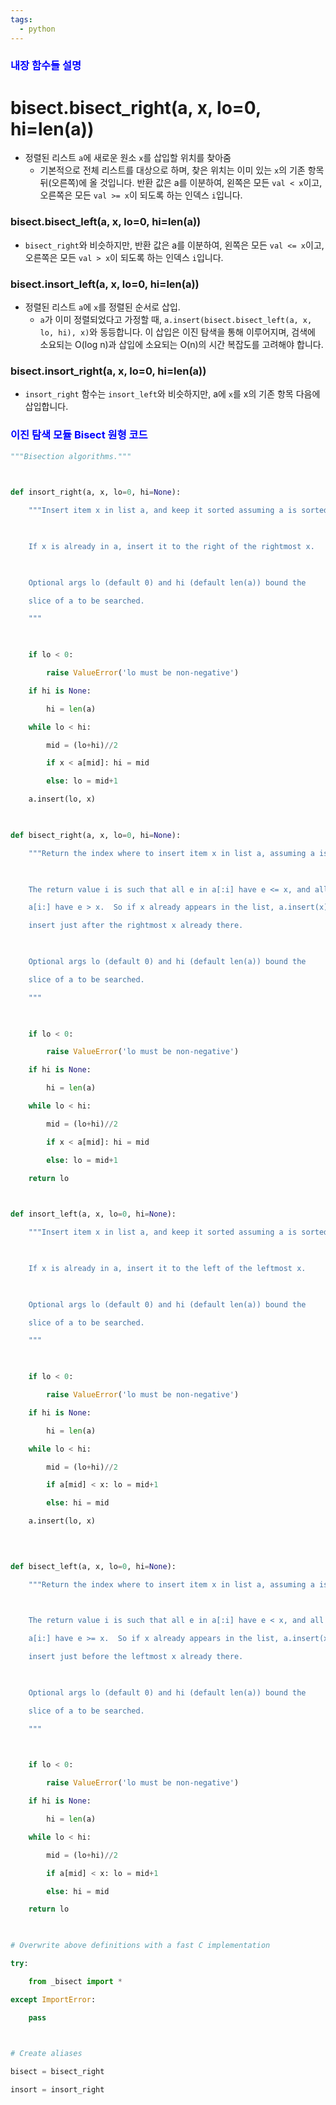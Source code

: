 ```yaml
---
tags:
  - python
---
```

<h3 style="color : blue;">내장 함수들 설명</h3>

# bisect.bisect_right(a, x, lo=0, hi=len(a))

- 정렬된 리스트 `a`에 새로운 원소 `x`를 삽입할 위치를 찾아줌
	- 기본적으로 전체 리스트를 대상으로 하며, 찾은 위치는 이미 있는 `x`의 기존 항목 뒤(오른쪽)에 올 것입니다. 반환 값은 a를 이분하여, 왼쪽은 모든 `val < x`이고, 오른쪽은 모든 `val >= x`이 되도록 하는 인덱스 `i`입니다.

### bisect.bisect_left(a, x, lo=0, hi=len(a))
- `bisect_right`와 비슷하지만, 반환 값은 a를 이분하여, 왼쪽은 모든 `val <= x`이고, 오른쪽은 모든 `val > x`이 되도록 하는 인덱스 `i`입니다.

### bisect.insort_left(a, x, lo=0, hi=len(a))
- 정렬된 리스트 `a`에 `x`를 정렬된 순서로 삽입. 
	- `a`가 이미 정렬되었다고 가정할 때, `a.insert(bisect.bisect_left(a, x, lo, hi), x)`와 동등합니다. 이 삽입은 이진 탐색을 통해 이루어지며, 검색에 소요되는 O(log n)과 삽입에 소요되는 O(n)의 시간 복잡도를 고려해야 합니다.

### bisect.insort_right(a, x, lo=0, hi=len(a))
- `insort_right` 함수는 `insort_left`와 비슷하지만, a에 `x`를 x의 기존 항목 다음에 삽입합니다.


<h3 style="color : blue;">이진 탐색 모듈 Bisect 원형 코드</h3>

```Python
"""Bisection algorithms."""

  

def insort_right(a, x, lo=0, hi=None):

    """Insert item x in list a, and keep it sorted assuming a is sorted.

  

    If x is already in a, insert it to the right of the rightmost x.

  

    Optional args lo (default 0) and hi (default len(a)) bound the

    slice of a to be searched.

    """

  

    if lo < 0:

        raise ValueError('lo must be non-negative')

    if hi is None:

        hi = len(a)

    while lo < hi:

        mid = (lo+hi)//2

        if x < a[mid]: hi = mid

        else: lo = mid+1

    a.insert(lo, x)

  

def bisect_right(a, x, lo=0, hi=None):

    """Return the index where to insert item x in list a, assuming a is sorted.

  

    The return value i is such that all e in a[:i] have e <= x, and all e in

    a[i:] have e > x.  So if x already appears in the list, a.insert(x) will

    insert just after the rightmost x already there.

  

    Optional args lo (default 0) and hi (default len(a)) bound the

    slice of a to be searched.

    """

  

    if lo < 0:

        raise ValueError('lo must be non-negative')

    if hi is None:

        hi = len(a)

    while lo < hi:

        mid = (lo+hi)//2

        if x < a[mid]: hi = mid

        else: lo = mid+1

    return lo

  

def insort_left(a, x, lo=0, hi=None):

    """Insert item x in list a, and keep it sorted assuming a is sorted.

  

    If x is already in a, insert it to the left of the leftmost x.

  

    Optional args lo (default 0) and hi (default len(a)) bound the

    slice of a to be searched.

    """

  

    if lo < 0:

        raise ValueError('lo must be non-negative')

    if hi is None:

        hi = len(a)

    while lo < hi:

        mid = (lo+hi)//2

        if a[mid] < x: lo = mid+1

        else: hi = mid

    a.insert(lo, x)

  
  

def bisect_left(a, x, lo=0, hi=None):

    """Return the index where to insert item x in list a, assuming a is sorted.

  

    The return value i is such that all e in a[:i] have e < x, and all e in

    a[i:] have e >= x.  So if x already appears in the list, a.insert(x) will

    insert just before the leftmost x already there.

  

    Optional args lo (default 0) and hi (default len(a)) bound the

    slice of a to be searched.

    """

  

    if lo < 0:

        raise ValueError('lo must be non-negative')

    if hi is None:

        hi = len(a)

    while lo < hi:

        mid = (lo+hi)//2

        if a[mid] < x: lo = mid+1

        else: hi = mid

    return lo

  

# Overwrite above definitions with a fast C implementation

try:

    from _bisect import *

except ImportError:

    pass

  

# Create aliases

bisect = bisect_right

insort = insort_right
```


